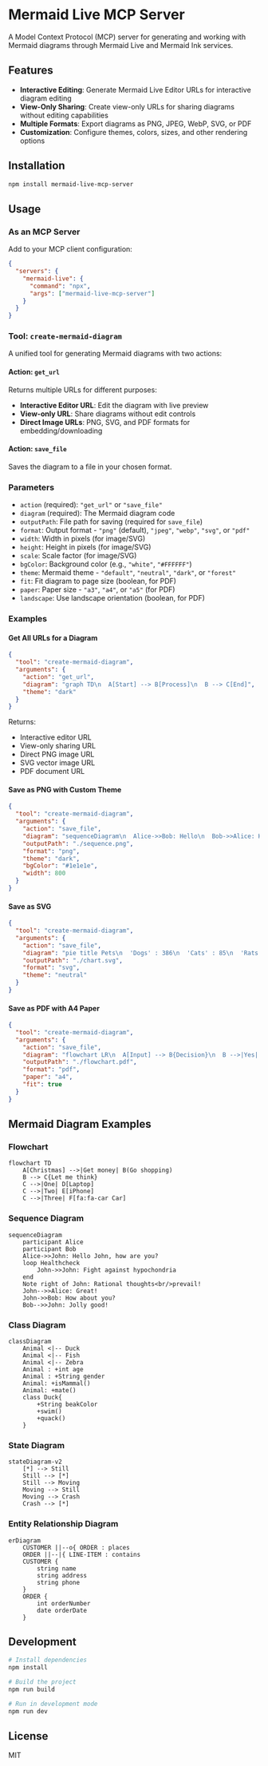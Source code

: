 # Mermaid Live MCP Server

A Model Context Protocol (MCP) server for generating and working with Mermaid diagrams through Mermaid Live and Mermaid Ink services.

## Features

- **Interactive Editing**: Generate Mermaid Live Editor URLs for interactive diagram editing
- **View-Only Sharing**: Create view-only URLs for sharing diagrams without editing capabilities  
- **Multiple Formats**: Export diagrams as PNG, JPEG, WebP, SVG, or PDF
- **Customization**: Configure themes, colors, sizes, and other rendering options

## Installation

```bash
npm install mermaid-live-mcp-server
```

## Usage

### As an MCP Server

Add to your MCP client configuration:

```json
{
  "servers": {
    "mermaid-live": {
      "command": "npx",
      "args": ["mermaid-live-mcp-server"]
    }
  }
}
```

### Tool: `create-mermaid-diagram`

A unified tool for generating Mermaid diagrams with two actions:

#### Action: `get_url`
Returns multiple URLs for different purposes:
- **Interactive Editor URL**: Edit the diagram with live preview
- **View-only URL**: Share diagrams without edit controls
- **Direct Image URLs**: PNG, SVG, and PDF formats for embedding/downloading

#### Action: `save_file`
Saves the diagram to a file in your chosen format.

### Parameters

- `action` (required): `"get_url"` or `"save_file"`
- `diagram` (required): The Mermaid diagram code
- `outputPath`: File path for saving (required for `save_file`)
- `format`: Output format - `"png"` (default), `"jpeg"`, `"webp"`, `"svg"`, or `"pdf"`
- `width`: Width in pixels (for image/SVG)
- `height`: Height in pixels (for image/SVG)
- `scale`: Scale factor (for image/SVG)
- `bgColor`: Background color (e.g., `"white"`, `"#FFFFFF"`)
- `theme`: Mermaid theme - `"default"`, `"neutral"`, `"dark"`, or `"forest"`
- `fit`: Fit diagram to page size (boolean, for PDF)
- `paper`: Paper size - `"a3"`, `"a4"`, or `"a5"` (for PDF)
- `landscape`: Use landscape orientation (boolean, for PDF)

### Examples

#### Get All URLs for a Diagram
```json
{
  "tool": "create-mermaid-diagram",
  "arguments": {
    "action": "get_url",
    "diagram": "graph TD\n  A[Start] --> B[Process]\n  B --> C[End]",
    "theme": "dark"
  }
}
```

Returns:
- Interactive editor URL
- View-only sharing URL
- Direct PNG image URL
- SVG vector image URL
- PDF document URL

#### Save as PNG with Custom Theme
```json
{
  "tool": "create-mermaid-diagram",
  "arguments": {
    "action": "save_file",
    "diagram": "sequenceDiagram\n  Alice->>Bob: Hello\n  Bob->>Alice: Hi!",
    "outputPath": "./sequence.png",
    "format": "png",
    "theme": "dark",
    "bgColor": "#1e1e1e",
    "width": 800
  }
}
```

#### Save as SVG
```json
{
  "tool": "create-mermaid-diagram",
  "arguments": {
    "action": "save_file",
    "diagram": "pie title Pets\n  'Dogs' : 386\n  'Cats' : 85\n  'Rats' : 15",
    "outputPath": "./chart.svg",
    "format": "svg",
    "theme": "neutral"
  }
}
```

#### Save as PDF with A4 Paper
```json
{
  "tool": "create-mermaid-diagram",
  "arguments": {
    "action": "save_file",
    "diagram": "flowchart LR\n  A[Input] --> B{Decision}\n  B -->|Yes| C[Output 1]\n  B -->|No| D[Output 2]",
    "outputPath": "./flowchart.pdf",
    "format": "pdf",
    "paper": "a4",
    "fit": true
  }
}
```

## Mermaid Diagram Examples

### Flowchart
```mermaid
flowchart TD
    A[Christmas] -->|Get money| B(Go shopping)
    B --> C{Let me think}
    C -->|One| D[Laptop]
    C -->|Two| E[iPhone]
    C -->|Three| F[fa:fa-car Car]
```

### Sequence Diagram
```mermaid
sequenceDiagram
    participant Alice
    participant Bob
    Alice->>John: Hello John, how are you?
    loop Healthcheck
        John->>John: Fight against hypochondria
    end
    Note right of John: Rational thoughts<br/>prevail!
    John-->>Alice: Great!
    John->>Bob: How about you?
    Bob-->>John: Jolly good!
```

### Class Diagram
```mermaid
classDiagram
    Animal <|-- Duck
    Animal <|-- Fish
    Animal <|-- Zebra
    Animal : +int age
    Animal : +String gender
    Animal: +isMammal()
    Animal: +mate()
    class Duck{
        +String beakColor
        +swim()
        +quack()
    }
```

### State Diagram
```mermaid
stateDiagram-v2
    [*] --> Still
    Still --> [*]
    Still --> Moving
    Moving --> Still
    Moving --> Crash
    Crash --> [*]
```

### Entity Relationship Diagram
```mermaid
erDiagram
    CUSTOMER ||--o{ ORDER : places
    ORDER ||--|{ LINE-ITEM : contains
    CUSTOMER {
        string name
        string address
        string phone
    }
    ORDER {
        int orderNumber
        date orderDate
    }
```

## Development

```bash
# Install dependencies
npm install

# Build the project
npm run build

# Run in development mode
npm run dev
```

## License

MIT